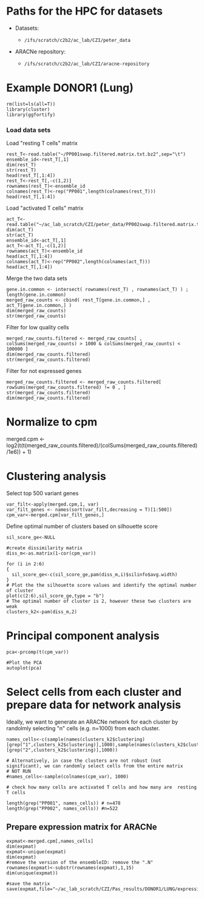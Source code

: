 

# Paths for the HPC for datasets
* Datasets: 
  * ```/ifs/scratch/c2b2/ac_lab/CZI/peter_data```
  
* ARACNe repository: 
  * ```/ifs/scratch/c2b2/ac_lab/CZI/aracne-repository```

# Example DONOR1 (Lung)

````
rm(list=ls(all=T))
library(cluster)
library(ggfortify)

````
### Load data sets

Load "resting T cells" matrix

````
rest_T<-read.table("~/PP001swap.filtered.matrix.txt.bz2",sep="\t")
ensemble_id<-rest_T[,1]
dim(rest_T)
str(rest_T)
head(rest_T[,1:4])
rest_T<-rest_T[,-c(1,2)]
rownames(rest_T)<-ensemble_id
colnames(rest_T)<-rep("PP001",length(colnames(rest_T)))
head(rest_T[,1:4])
````
Load  "activated T cells" matrix

````
act_T<-read.table("~/ac_lab_scratch/CZI/peter_data/PP002swap.filtered.matrix.txt.bz2",sep="\t")
dim(act_T)
str(act_T)
ensemble_id<-act_T[,1]
act_T<-act_T[,-c(1,2)]
rownames(act_T)<-ensemble_id
head(act_T[,1:4])
colnames(act_T)<-rep("PP002",length(colnames(act_T)))
head(act_T[,1:4])
````
Merge the two data sets

````
gene.in.common <- intersect( rownames(rest_T) , rownames(act_T) ) ; length(gene.in.common)
merged_raw_counts <- cbind( rest_T[gene.in.common,] , act_T[gene.in.common,] )
dim(merged_raw_counts)
str(merged_raw_counts)
````


Filter for  low quality cells
````
merged_raw_counts.filtered <- merged_raw_counts[ , colSums(merged_raw_counts) > 1000 & colSums(merged_raw_counts) < 100000 ]
dim(merged_raw_counts.filtered)
str(merged_raw_counts.filtered)
````

Filter for not expressed genes
````
merged_raw_counts.filtered <- merged_raw_counts.filtered[ rowSums(merged_raw_counts.filtered) != 0 , ]
str(merged_raw_counts.filtered)
dim(merged_raw_counts.filtered)
````
# Normalize to cpm
merged.cpm <- log2(t(t(merged_raw_counts.filtered)/(colSums(merged_raw_counts.filtered)/1e6)) + 1)

# Clustering analysis

Select top 500 variant genes
````
var_filt<-apply(merged.cpm,1, var)
var_filt_genes <- names(sort(var_filt,decreasing = T)[1:500])
cpm_var<-merged.cpm[var_filt_genes,]
````

Define optimal number of clusters based on silhouette score
````
sil_score_ge<-NULL

#create dissimilarity matrix
diss_m<-as.matrix(1-cor(cpm_var))

for (i in 2:6)
{
  sil_score_ge<-c(sil_score_ge,pam(diss_m,i)$silinfo$avg.width)
}
# Plot the the silhouette score values and identify the optimal number of cluster
plot(c(2:6),sil_score_ge,type = "b")  
# The optimal number of cluster is 2, however these two clusters are weak
clusters_k2<-pam(diss_m,2)
````
# Principal component analysis
````
pca<-prcomp(t(cpm_var))

#Plot the PCA 
autoplot(pca)
````
# Select cells from each cluster and prepare data for network analysis
Ideally, we want to generate an ARACNe network  for each cluster by randolmly selecting "n" cells (e.g. n=1000) from each cluster. 
````
names_cells<-c(sample(names(clusters_k2$clustering)[grep("1",clusters_k2$clustering)],1000),sample(names(clusters_k2$clustering)[grep("2",clusters_k2$clustering)],1000))

# Alternatively, in case the clusters are not robust (not significant), we can randomly select cells from the entire matrix
# NOT RUN
#names_cells<-sample(colnames(cpm_var), 1000)

# check how many cells are activated T cells and how many are  resting T cells 

length(grep("PP001", names_cells)) # n=478
length(grep("PP002", names_cells)) #n=522
````

## Prepare expression matrix for ARACNe
````
expmat<-merged.cpm[,names_cells]
dim(expmat)
expmat<-unique(expmat)
dim(expmat)
#remove the version of the ensembleID: remove the ".N"
rownames(expmat)<-substr(rownames(expmat),1,15)
dim(unique(expmat))

#save the matrix 
save(expmat,file="~/ac_lab_scratch/CZI/Pas_results/DONOR1/LUNG/expression4ARACNe.rda")
````












